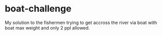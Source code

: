 # boat-challenge
My solution to the fishermen trying to get accross the river via boat with boat max weight and only 2 ppl allowed.
